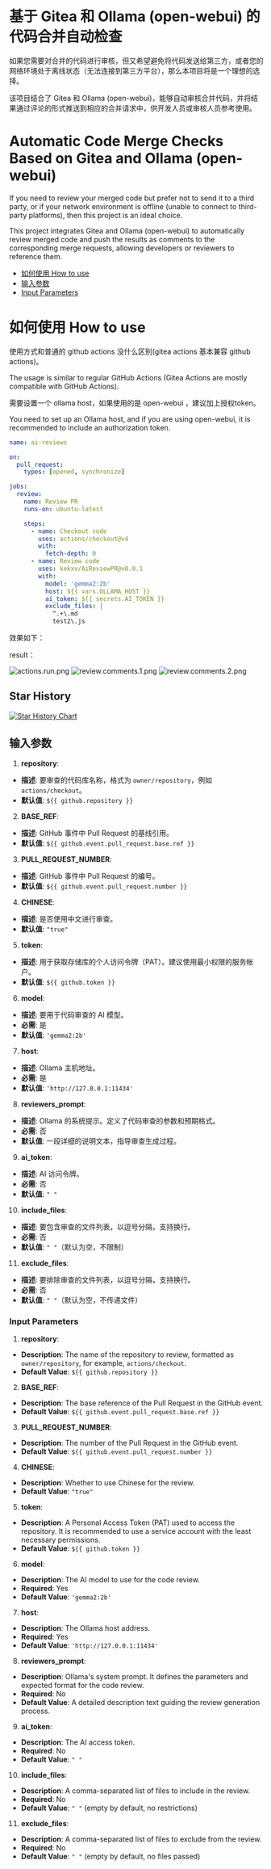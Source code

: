 # 基于 Gitea 和 Ollama (open-webui) 的代码合并自动检查

如果您需要对合并的代码进行审核，但又希望避免将代码发送给第三方，或者您的网络环境处于离线状态（无法连接到第三方平台），那么本项目将是一个理想的选择。

该项目结合了 Gitea 和 Ollama (open-webui)，能够自动审核合并代码，并将结果通过评论的形式推送到相应的合并请求中，供开发人员或审核人员参考使用。

# Automatic Code Merge Checks Based on Gitea and Ollama (open-webui)

If you need to review your merged code but prefer not to send it to a third party, or if your network environment is offline (unable to connect to third-party platforms), then this project is an ideal choice.

This project integrates Gitea and Ollama (open-webui) to automatically review merged code and push the results as comments to the corresponding merge requests, allowing developers or reviewers to reference them.


- [如何使用 How to use](#如何使用-How-to-use)
- [输入参数](#输入参数)
- [Input Parameters](#input-parameters)

# 如何使用 How to use

使用方式和普通的 github actions 没什么区别(gitea actions 基本兼容 github actions)。

The usage is similar to regular GitHub Actions (Gitea Actions are mostly compatible with GitHub Actions).

需要设置一个 ollama host，如果使用的是 open-webui ，建议加上授权token。

You need to set up an Ollama host, and if you are using open-webui, it is recommended to include an authorization token.

```yaml
name: ai-reviews

on:
  pull_request:
    types: [opened, synchronize]

jobs:
  review:
    name: Review PR
    runs-on: ubuntu-latest

    steps:
      - name: Checkout code
        uses: actions/checkout@v4
        with:
          fetch-depth: 0
      - name: Review code
        uses: kekxv/AiReviewPR@v0.0.1
        with:
          model: 'gemma2:2b'
          host: ${{ vars.OLLAMA_HOST }}
          ai_token: ${{ secrets.AI_TOKEN }}
          exclude_files: |
            ^.+\.md
            test2\.js
```

效果如下：

result：

![actions.run.png](assets/actions.run.png)
![review.comments.1.png](assets/review.comments.1.png)
![review.comments.2.png](assets/review.comments.2.png)

## Star History

[![Star History Chart](https://api.star-history.com/svg?repos=kekxv/AiReviewPR&type=Date)](https://star-history.com/#kekxv/AiReviewPR&Date)


## 输入参数

1. **repository**:
  - **描述**: 要审查的代码库名称，格式为 `owner/repository`，例如 `actions/checkout`。
  - **默认值**: `${{ github.repository }}`

2. **BASE_REF**:
  - **描述**: GitHub 事件中 Pull Request 的基线引用。
  - **默认值**: `${{ github.event.pull_request.base.ref }}`

3. **PULL_REQUEST_NUMBER**:
  - **描述**: GitHub 事件中 Pull Request 的编号。
  - **默认值**: `${{ github.event.pull_request.number }}`

4. **CHINESE**:
  - **描述**: 是否使用中文进行审查。
  - **默认值**: `"true"`

5. **token**:
  - **描述**: 用于获取存储库的个人访问令牌（PAT）。建议使用最小权限的服务帐户。
  - **默认值**: `${{ github.token }}`

6. **model**:
  - **描述**: 要用于代码审查的 AI 模型。
  - **必需**: 是
  - **默认值**: `'gemma2:2b'`

7. **host**:
  - **描述**: Ollama 主机地址。
  - **必需**: 是
  - **默认值**: `'http://127.0.0.1:11434'`

8. **reviewers_prompt**:
  - **描述**: Ollama 的系统提示。定义了代码审查的参数和预期格式。
  - **必需**: 否
  - **默认值**: 一段详细的说明文本，指导审查生成过程。

9. **ai_token**:
  - **描述**: AI 访问令牌。
  - **必需**: 否
  - **默认值**: `" "`

10. **include_files**:
  - **描述**: 要包含审查的文件列表，以逗号分隔，支持换行。
  - **必需**: 否
  - **默认值**: `" "`（默认为空，不限制）

11. **exclude_files**:
  - **描述**: 要排除审查的文件列表，以逗号分隔，支持换行。
  - **必需**: 否
  - **默认值**: `" "`（默认为空，不传递文件）


### Input Parameters

1. **repository**:
  - **Description**: The name of the repository to review, formatted as `owner/repository`, for example, `actions/checkout`.
  - **Default Value**: `${{ github.repository }}`

2. **BASE_REF**:
  - **Description**: The base reference of the Pull Request in the GitHub event.
  - **Default Value**: `${{ github.event.pull_request.base.ref }}`

3. **PULL_REQUEST_NUMBER**:
  - **Description**: The number of the Pull Request in the GitHub event.
  - **Default Value**: `${{ github.event.pull_request.number }}`

4. **CHINESE**:
  - **Description**: Whether to use Chinese for the review.
  - **Default Value**: `"true"`

5. **token**:
  - **Description**: A Personal Access Token (PAT) used to access the repository. It is recommended to use a service account with the least necessary permissions.
  - **Default Value**: `${{ github.token }}`

6. **model**:
  - **Description**: The AI model to use for the code review.
  - **Required**: Yes
  - **Default Value**: `'gemma2:2b'`

7. **host**:
  - **Description**: The Ollama host address.
  - **Required**: Yes
  - **Default Value**: `'http://127.0.0.1:11434'`

8. **reviewers_prompt**:
  - **Description**: Ollama's system prompt. It defines the parameters and expected format for the code review.
  - **Required**: No
  - **Default Value**: A detailed description text guiding the review generation process.

9. **ai_token**:
  - **Description**: The AI access token.
  - **Required**: No
  - **Default Value**: `" "`

10. **include_files**:
  - **Description**: A comma-separated list of files to include in the review.
  - **Required**: No
  - **Default Value**: `" "` (empty by default, no restrictions)

11. **exclude_files**:
  - **Description**: A comma-separated list of files to exclude from the review.
  - **Required**: No
  - **Default Value**: `" "` (empty by default, no files passed)
